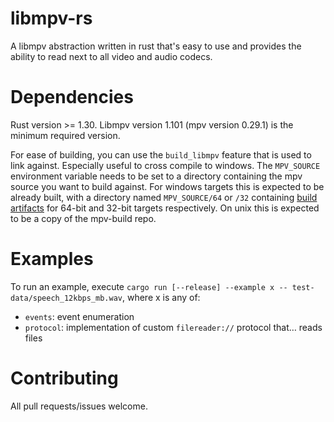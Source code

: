 # libmpv-rs
A libmpv abstraction written in rust that's easy to use and provides the ability to read next to all video and audio codecs.

# Dependencies
Rust version >= 1.30. Libmpv version 1.101 (mpv version 0.29.1) is the minimum required version.

For ease of building, you can use the `build_libmpv` feature that is used to link against. Especially useful to cross compile to windows. The `MPV_SOURCE` environment variable needs to be set to a directory containing the mpv source you want to build against. For windows targets this is expected to be already built, with a directory named `MPV_SOURCE/64` or `/32` containing [build artifacts](https://mpv.srsfckn.biz/) for 64-bit and 32-bit targets respectively. On unix this is expected to be a copy of the mpv-build repo.

# Examples
To run an example, execute `cargo run [--release] --example x -- test-data/speech_12kbps_mb.wav`, where x is any of:
* `events`: event enumeration
* `protocol`: implementation of custom `filereader://` protocol that… reads files

# Contributing
All pull requests/issues welcome.
